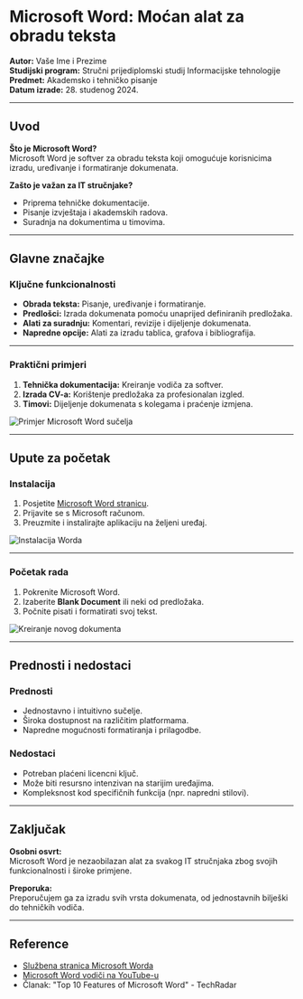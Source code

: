 # Microsoft Word: Moćan alat za obradu teksta
**Autor:** Vaše Ime i Prezime  
**Studijski program:** Stručni prijediplomski studij Informacijske tehnologije  
**Predmet:** Akademsko i tehničko pisanje  
**Datum izrade:** 28. studenog 2024.  

---

## Uvod
**Što je Microsoft Word?**  
Microsoft Word je softver za obradu teksta koji omogućuje korisnicima izradu, uređivanje i formatiranje dokumenata.

**Zašto je važan za IT stručnjake?**  
- Priprema tehničke dokumentacije.  
- Pisanje izvještaja i akademskih radova.  
- Suradnja na dokumentima u timovima.

---

## Glavne značajke
### Ključne funkcionalnosti
- **Obrada teksta:** Pisanje, uređivanje i formatiranje.  
- **Predlošci:** Izrada dokumenata pomoću unaprijed definiranih predložaka.  
- **Alati za suradnju:** Komentari, revizije i dijeljenje dokumenata.  
- **Napredne opcije:** Alati za izradu tablica, grafova i bibliografija.

---

### Praktični primjeri
1. **Tehnička dokumentacija:** Kreiranje vodiča za softver.  
2. **Izrada CV-a:** Korištenje predložaka za profesionalan izgled.  
3. **Timovi:** Dijeljenje dokumenata s kolegama i praćenje izmjena.

![Primjer Microsoft Word sučelja](https://upload.wikimedia.org/wikipedia/commons/4/4c/Microsoft_Word_for_Mac_2016_screenshot.png)

---

## Upute za početak
### Instalacija
1. Posjetite [Microsoft Word stranicu](https://www.microsoft.com/en-us/microsoft-365/word).  
2. Prijavite se s Microsoft računom.  
3. Preuzmite i instalirajte aplikaciju na željeni uređaj.

![Instalacija Worda](https://upload.wikimedia.org/wikipedia/commons/a/a8/Microsoft_Office_2016_screenshot.png)

---

### Početak rada
1. Pokrenite Microsoft Word.  
2. Izaberite **Blank Document** ili neki od predložaka.  
3. Počnite pisati i formatirati svoj tekst.

![Kreiranje novog dokumenta](https://upload.wikimedia.org/wikipedia/commons/f/fd/Word_start_screen.png)

---

## Prednosti i nedostaci
### Prednosti
- Jednostavno i intuitivno sučelje.  
- Široka dostupnost na različitim platformama.  
- Napredne mogućnosti formatiranja i prilagodbe.

### Nedostaci
- Potreban plaćeni licencni ključ.  
- Može biti resursno intenzivan na starijim uređajima.  
- Kompleksnost kod specifičnih funkcija (npr. napredni stilovi).

---

## Zaključak
**Osobni osvrt:**  
Microsoft Word je nezaobilazan alat za svakog IT stručnjaka zbog svojih funkcionalnosti i široke primjene.

**Preporuka:**  
Preporučujem ga za izradu svih vrsta dokumenata, od jednostavnih bilješki do tehničkih vodiča.

---

## Reference
- [Službena stranica Microsoft Worda](https://www.microsoft.com/en-us/microsoft-365/word)  
- [Microsoft Word vodiči na YouTube-u](https://www.youtube.com)  
- Članak: "Top 10 Features of Microsoft Word" - TechRadar  
